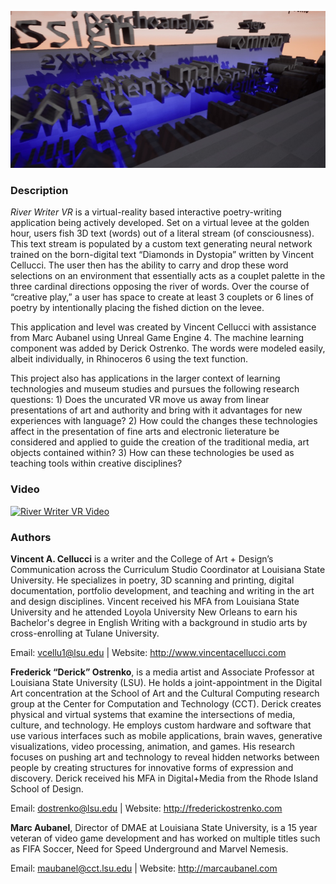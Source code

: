 ![River Writer VR Header](/header.jpg)

### Description 
*River Writer VR* is a virtual-reality based interactive poetry-writing application being actively developed. Set on a virtual levee at the golden hour, users fish 3D text (words) out of a literal stream (of consciousness). This text stream is populated by a custom text generating neural network trained on the born-digital text “Diamonds in Dystopia” written by Vincent Cellucci. The user then has the ability to carry and drop these word selections on an environment that essentially acts as a couplet palette in the three cardinal directions opposing the river of words. Over the course of “creative play,” a user has space to create at least 3 couplets or 6 lines of poetry by intentionally placing the fished diction on the levee. 

This application and level was created by Vincent Cellucci with assistance from Marc Aubanel using Unreal Game Engine 4. The machine learning component was added by Derick Ostrenko. The words were modeled easily, albeit individually, in Rhinoceros 6 using the text function. 

This project also has applications in the larger context of learning technologies and museum studies and pursues the following research questions: 1) Does the uncurated VR move us away from linear presentations of art and authority and bring with it advantages for new experiences with language? 2) How could the changes these technologies affect in the presentation of fine arts and electronic lieterature be considered and applied to guide the creation of the traditional media, art objects contained within? 3) How can these technologies be used as teaching tools within creative disciplines?

### Video
[![River Writer VR Video](https://img.youtube.com/vi/C9jkidnBwBA/0.jpg)](https://www.youtube.com/watch?v=C9jkidnBwBA)

### Authors
**Vincent A. Cellucci** is a writer and the College of Art + Design’s Communication across the Curriculum Studio Coordinator at Louisiana State University. He specializes in poetry, 3D scanning and printing, digital documentation, portfolio development, and teaching and writing in the art and design disciplines. Vincent received his MFA from Louisiana State University and he attended Loyola University New Orleans to earn his Bachelor's degree in English Writing with a background in studio arts by cross-enrolling at Tulane University. 

Email: <vcellu1@lsu.edu> \| Website: <http://www.vincentacellucci.com>

**Frederick “Derick” Ostrenko**, is a media artist and Associate Professor at Louisiana State University (LSU). He holds a joint-appointment in the Digital Art concentration at the School of Art and the Cultural Computing research group at the Center for Computation and Technology (CCT). Derick creates physical and virtual systems that examine the intersections of media, culture, and technology. He employs custom hardware and software that use various interfaces such as mobile applications, brain waves, generative visualizations, video processing, animation, and games. His research focuses on pushing art and technology to reveal hidden networks between people by creating structures for innovative forms of expression and discovery. Derick received his MFA in Digital+Media from the Rhode Island School of Design.

Email: <dostrenko@lsu.edu> \| Website: <http://frederickostrenko.com>

**Marc Aubanel**, Director of DMAE at Louisiana State University, is a 15 year veteran of video game development and has worked on multiple titles such as FIFA Soccer, Need for Speed Underground and Marvel Nemesis.

Email: <maubanel@cct.lsu.edu> \| Website: <http://marcaubanel.com>

